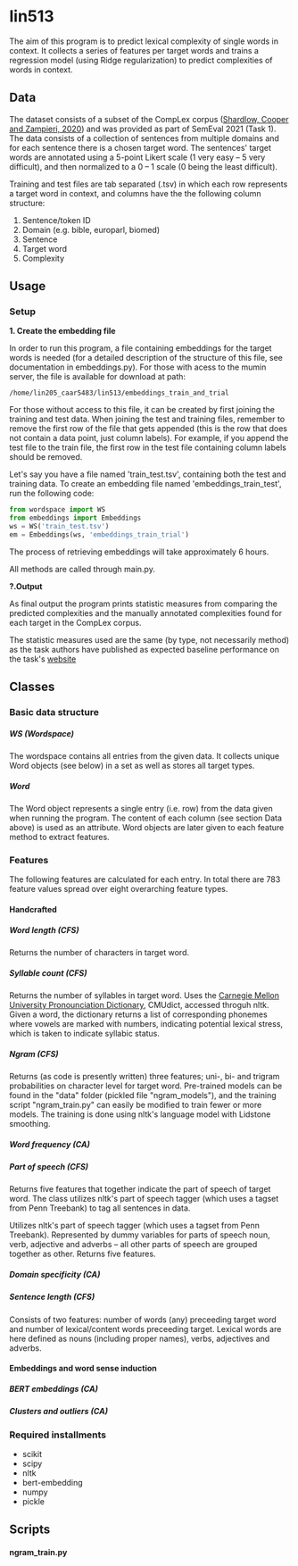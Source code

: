 # lin513

The aim of this program is to predict lexical complexity of single words in context. It collects a series of features per target words and trains a regression model (using Ridge regularization) to predict complexities of words in context.

## Data
The dataset consists of a subset of the CompLex corpus ([Shardlow, Cooper and Zampieri, 2020](https://arxiv.org/pdf/2003.07008.pdf)) and was provided as part of SemEval 2021 (Task 1). The data consists of a collection of sentences from multiple domains and for each sentence there is a chosen target word. The sentences' target words are annotated using a 5-point Likert scale (1 very easy – 5 very difficult), and then normalized to a 0 – 1 scale (0 being the least difficult). 

Training and test files are tab separated (.tsv) in which each row represents 
a target word in context, and columns have the the following column structure:
1. Sentence/token ID
2. Domain (e.g. bible, europarl, biomed)
3. Sentence
4. Target word
5. Complexity

## Usage

### Setup

**1.  Create the embedding file** 

In order to run this program, a file containing embeddings for the target words is needed (for
a detailed description of the structure of this file, see documentation in embeddings.py).
For those with acess to the mumin server, the file is available for download at path: 

`/home/lin205_caar5483/lin513/embeddings_train_and_trial`

For those without access to this file, it can be created by first joining the training and test data.
When joining the test and training files, remember to remove the first row of the file that gets appended (this is the row that does not contain a data point, just column labels).
For example, if you append the test file to the train file, the first row in the test file containing column labels should be removed.

Let's say you have a file named 'train_test.tsv', containing both the test and training data.
To create an embedding file named 'embeddings_train_test', run the following code:

```python
from wordspace import WS
from embeddings import Embeddings
ws = WS('train_test.tsv')
em = Embeddings(ws, 'embeddings_train_trial')
```

The process of retrieving embeddings will take approximately 6 hours.

All methods are called through main.py. 

**?.Output**

As final output the program prints statistic measures from comparing the predicted complexities and the manually annotated complexities found for each target in the CompLex corpus.

The statistic measures used are the same (by type, not necessarily method) as the task authors have published as expected baseline performance on the task's [website]()

## Classes

### Basic data structure

##### WS (Wordspace)

The wordspace contains all entries from the given data. It collects unique Word objects (see below) in a set as well as stores all target types.  

##### Word

The Word object represents a single entry (i.e. row) from the data given when running the program. The content of each column (see section Data above) is used as an attribute. Word objects are later given to each feature method to extract features.

### Features

The following features are calculated for each entry. In total there are 783 feature values spread over eight overarching feature types. 

#### Handcrafted

##### Word length (CFS)

Returns the number of characters in target word. 

##### Syllable count (CFS)

Returns the number of syllables in target word. Uses the [Carnegie Mellon University Pronounciation Dictionary](http://www.speech.cs.cmu.edu/cgi-bin/cmudict), CMUdict, accessed throguh nltk. Given a word, the dictionary returns a list of corresponding phonemes where vowels are marked with numbers, indicating potential lexical stress, which is taken to indicate syllabic status. 

##### Ngram (CFS)

Returns (as code is presently written) three features; uni-, bi- and trigram probabilities on character level for target word. Pre-trained models can be found in the "data" folder (pickled file "ngram_models"), and the training script "ngram_train.py" can easily be modified to train fewer or more models. The training is done using nltk's language model with Lidstone smoothing.  

##### Word frequency (CA)

##### Part of speech (CFS)
Returns five features that together indicate the part of speech of target word. The class utilizes nltk's part of speech tagger (which uses a tagset from Penn Treebank) to tag all sentences in data. 

Utilizes nltk's part of speech tagger (which uses a tagset from Penn Treebank). Represented by dummy variables for parts of speech noun, verb, adjective and adverbs – all other parts of speech are grouped together as other. Returns five features.

##### Domain specificity (CA)

##### Sentence length (CFS)
Consists of two features: number of words (any) preceeding target word and number of lexical/content words preceeding target. Lexical words are here defined as nouns (including proper names), verbs, adjectives and adverbs.

#### Embeddings and word sense induction 

##### BERT embeddings (CA)

##### Clusters and outliers (CA)







### Required installments

- scikit 
- scipy 
- nltk 
- bert-embedding 
- numpy
- pickle



## Scripts

#### ngram_train.py
